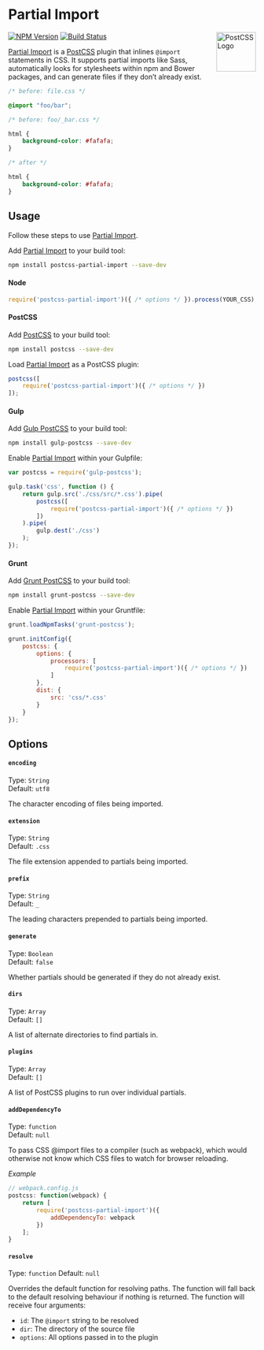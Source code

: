 # Partial Import

<a href="https://github.com/postcss/postcss"><img src="https://postcss.github.io/postcss/logo.svg" alt="PostCSS Logo" width="80" height="80" align="right"></a>

[![NPM Version][npm-img]][npm] [![Build Status][ci-img]][ci]

[Partial Import] is a [PostCSS] plugin that inlines `@import` statements in CSS. It supports partial imports like Sass, automatically looks for stylesheets within npm and Bower packages, and can generate files if they don’t already exist.

```css
/* before: file.css */

@import "foo/bar";

/* before: foo/_bar.css */

html {
    background-color: #fafafa;
}

/* after */

html {
    background-color: #fafafa;
}

```

## Usage

Follow these steps to use [Partial Import].

Add [Partial Import] to your build tool:

```bash
npm install postcss-partial-import --save-dev
```

#### Node

```js
require('postcss-partial-import')({ /* options */ }).process(YOUR_CSS);
```

#### PostCSS

Add [PostCSS] to your build tool:

```bash
npm install postcss --save-dev
```

Load [Partial Import] as a PostCSS plugin:

```js
postcss([
    require('postcss-partial-import')({ /* options */ })
]);
```

#### Gulp

Add [Gulp PostCSS] to your build tool:

```bash
npm install gulp-postcss --save-dev
```

Enable [Partial Import] within your Gulpfile:

```js
var postcss = require('gulp-postcss');

gulp.task('css', function () {
    return gulp.src('./css/src/*.css').pipe(
        postcss([
            require('postcss-partial-import')({ /* options */ })
        ])
    ).pipe(
        gulp.dest('./css')
    );
});
```

#### Grunt

Add [Grunt PostCSS] to your build tool:

```bash
npm install grunt-postcss --save-dev
```

Enable [Partial Import] within your Gruntfile:

```js
grunt.loadNpmTasks('grunt-postcss');

grunt.initConfig({
    postcss: {
        options: {
            processors: [
                require('postcss-partial-import')({ /* options */ })
            ]
        },
        dist: {
            src: 'css/*.css'
        }
    }
});
```

## Options

#### `encoding`

Type: `String`  
Default: `utf8`

The character encoding of files being imported.

#### `extension`

Type: `String`  
Default: `.css`

The file extension appended to partials being imported.

#### `prefix`

Type: `String`  
Default: `_`

The leading characters prepended to partials being imported.

#### `generate`

Type: `Boolean`  
Default: `false`

Whether partials should be generated if they do not already exist.

#### `dirs`

Type: `Array`  
Default: `[]`

A list of alternate directories to find partials in.

#### `plugins`

Type: `Array`  
Default: `[]`

A list of PostCSS plugins to run over individual partials.

#### `addDependencyTo`

Type: `function`  
Default: `null`

To pass CSS @import files to a compiler (such as webpack), which would otherwise not know which CSS files to watch for browser reloading.

*Example*

```javascript
// webpack.config.js
postcss: function(webpack) {
    return [
        require('postcss-partial-import')({
        	addDependencyTo: webpack
        })
    ];
}
```

#### `resolve`

Type: `function`
Default: `null`

Overrides the default function for resolving paths. The function will fall back to the default resolving behaviour if nothing is returned. The function will receive four arguments:

* `id`: The `@import` string to be resolved
* `dir`: The directory of the source file
* `options`: All options passed in to the plugin

[ci]:      https://travis-ci.org/jonathantneal/postcss-partial-import
[ci-img]:  https://img.shields.io/travis/jonathantneal/postcss-partial-import.svg
[npm]:     https://www.npmjs.com/package/postcss-partial-import
[npm-img]: https://img.shields.io/npm/v/postcss-partial-import.svg

[Gulp PostCSS]:  https://github.com/postcss/gulp-postcss
[Grunt PostCSS]: https://github.com/nDmitry/grunt-postcss
[PostCSS]:       https://github.com/postcss/postcss

[Partial Import]: https://github.com/jonathantneal/postcss-partial-import
